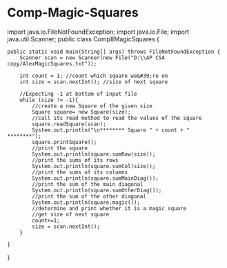 # Comp-Magic-Squares

import java.io.FileNotFoundException;
import java.io.File;
import java.util.Scanner;
public class Comp8MagicSquares {

    public static void main(String[] args) throws FileNotFoundException {
        Scanner scan = new Scanner(new File("D:\\AP CSA copy/AlexMagicSquares.txt"));
        
        int count = 1; //count which square we&#39;re on
        int size = scan.nextInt(); //size of next square
    
        //Expecting -1 at bottom of input file
        while (size != -1){
            //create a new Square of the given size
            Square square= new Square(size);
            //call its read method to read the values of the square
            square.readSquare(scan);
            System.out.println("\n******** Square " + count + " ********");
            square.printSquare();
            //print the square
            System.out.println(square.sumRow(size));
            //print the sums of its rows
            System.out.println(square.sumCol(size));
            //print the sums of its columns
            System.out.println(square.sumMainDiag());
            //print the sum of the main diagonal
            System.out.println(square.sumOtherDiag());
            //print the sum of the other diagonal
            System.out.println(square.magic());
            //determine and print whether it is a magic square
            //get size of next square
            count+=1;
            size = scan.nextInt();
        }
            
    }
    
}
